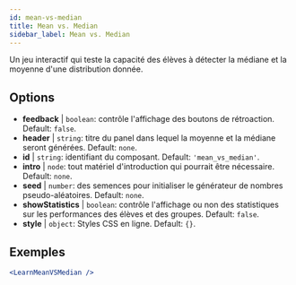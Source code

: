 ```yaml
---
id: mean-vs-median
title: Mean vs. Median
sidebar_label: Mean vs. Median
---
```


Un jeu interactif qui teste la capacité des élèves à détecter la médiane et la moyenne d'une distribution donnée.

## Options

* __feedback__ | `boolean`: contrôle l'affichage des boutons de rétroaction. Default: `false`.
* __header__ | `string`: titre du panel dans lequel la moyenne et la médiane seront générées. Default: `none`.
* __id__ | `string`: identifiant du composant. Default: `'mean_vs_median'`.
* __intro__ | `node`: tout matériel d'introduction qui pourrait être nécessaire. Default: `none`.
* __seed__ | `number`: des semences pour initialiser le générateur de nombres pseudo-aléatoires. Default: `none`.
* __showStatistics__ | `boolean`: contrôle l'affichage ou non des statistiques sur les performances des élèves et des groupes. Default: `false`.
* __style__ | `object`: Styles CSS en ligne. Default: `{}`.


## Exemples

```jsx live
<LearnMeanVSMedian />
```

